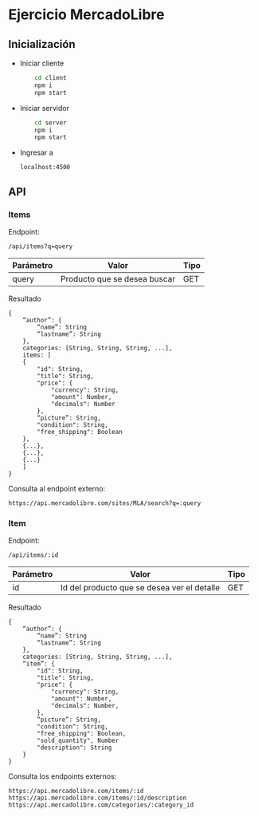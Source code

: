 # Ejercicio MercadoLibre
## Inicialización
- Iniciar cliente
    ```bash
        cd client
        npm i
        npm start
    ```
- Iniciar servidor
    ```bash
        cd server
        npm i
        npm start
    ```

- Ingresar a
    ```
    localhost:4500
    ```
## API
### Items
Endpoint:
```
/api/items?q=query
```
| Parámetro | Valor                        | Tipo |
|-----------|------------------------------|------|
| query     | Producto que se desea buscar | GET  |

Resultado
```
{
    “author”: {
        “name”: String
        “lastname”: String
    },
    categories: [String, String, String, ...],
    items: [
    {
        "id": String,
        "title": String,
        "price": {
            "currency": String,
            "amount": Number,
            "decimals": Number
        },
        “picture”: String,
        "condition": String,
        "free_shipping": Boolean
    },
    {...},
    {...},
    {...}
    ]
}
```
Consulta al endpoint externo:
```
https://api.mercadolibre.com/sites/MLA/search?q=:query
```

### Item
Endpoint:
```
/api/items/:id
```
| Parámetro | Valor                        | Tipo |
|-----------|------------------------------|------|
| id        | Id del producto que se desea ver el detalle | GET  |

Resultado
```
{
    “author”: {
        “name”: String
        “lastname”: String
    },
    categories: [String, String, String, ...],
    “item”: {
        "id": String,
        "title": String,
        "price": {
            "currency": String,
            "amount": Number,
            "decimals": Number,
        },
        “picture”: String,
        "condition": String,
        "free_shipping": Boolean,
        "sold_quantity", Number
        "description": String
    }
}
```
Consulta los endpoints externos:
```
https://api.mercadolibre.com/items/:id
https://api.mercadolibre.com/items/:id/description
https://api.mercadolibre.com/categories/:category_id
```